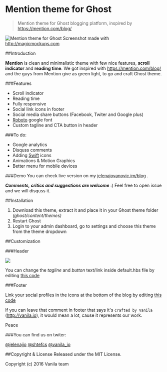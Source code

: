 # Mention theme for Ghost
>Mention theme for Ghost blogging platform, inspired by https://mention.com/blog/

![Mention theme for Ghost](http://magicmockups.com/media/capture/60/33060_jelenajovanovicimblo_13_1920.jpg)
                                                                            Screenshot made with http://magicmockups.com

##Introduction

**Mention** is clean and minimalistic theme with few nice features, **scroll indicator** 
and **reading time**. We got inspired with https://mention.com/blog/ and the guys from Mention give as green light, to go and craft Ghost theme.



###Features
- Scroll indicator
- Reading time
- Fully responsive
- Social link icons in footer
- Social media share buttons (Facebook, Twiter and Google plus)
- [Roboto](https://www.google.com/fonts#UsePlace:use/Collection:Roboto) google font
- Custom tagline and CTA button in header


###To do:
- Google analytics
- Disquss comments
- Adding [Swift](swifticons.com) icons
- Animations & Motion Graphics
- Better menu for mobile devices

###Demo
You can check live version on my [jelenajovanovic.im/blog](http://jelenajovanovic.im/blog/) .

***Comments, critics and suggestions are welcome*** :) Feel free to open issue and we will disquss it.

##Installation

1. Download this theme, extract it and place it in your Ghost theme folder *(ghost/content/themes)*
2. Restart Ghost
3. Login to your admin dashboard, go to settings and choose this theme from the theme dropdown

##Customization

###Header

![](http://content.screencast.com/users/shtefcs/folders/Jing/media/9bacabdb-a2d5-4ff4-b939-f231e9edec37/2016-01-20_2146.png)

You can change the *tagline* and *button* text/link inside default.hbs file by editing [this code](https://github.com/vanila-io/mention-ghost-theme/blob/master/default.hbs#L72-L75) 

###Footer

Link your social profiles in the icons at the bottom of the blog by editing [this code](https://github.com/vanila-io/mention-ghost-theme/blob/master/default.hbs#L90-L93) 

If you can leave that comment in footer that says it's `crafted by Vanila` (http://vanila.io), it 
would mean a lot, cause it represents our work.

Peace 


###You can find us on twiter: 

[@jelenajjo](https://twitter.com/jelenajjo)
[@shtefcs](https://twitter.com/shtefcs)
[@vanila_io](https://twitter.com/vanila_io)


##Copyright & License
Released under the MIT License.

Copyright (c) 2016 Vanila team
